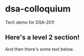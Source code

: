 # dsa-colloquium
Tech demo for DSA-201!

## Here's a level 2 section!
And then there's some text below.
